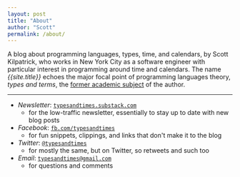 ```yaml
---
layout: post
title: "About"
author: "Scott"
permalink: /about/
---
```


A blog about programming languages, types, time, and calendars,
by Scott Kilpatrick, who works in New York City as a software engineer
with particular interest in programming around time and calendars.
The name _{{site.title}}_ echoes the major focal
point of programming languages theory, _types and terms_, the [former
academic subject](https://people.mpi-sws.org/~skilpat/) of the author.

* * *


* *Newsletter*: [`typesandtimes.substack.com`](https://typesandtimes.substack.com/)
  * for the low-traffic newsletter, essentially to stay up to date with new blog posts
* *Facebook*: [`fb.com/typesandtimes`](https://www.facebook.com/typesandtimes/)
  * for fun snippets, clippings, and links that don't make it to the blog
* *Twitter*: [`@typesandtimes`](https://twitter.com/typesandtimes)
  * for mostly the same, but on Twitter, so retweets and such too
* *Email*: [`typesandtimes@gmail.com`](typesandtimes@gmail.com)
  * for questions and comments


